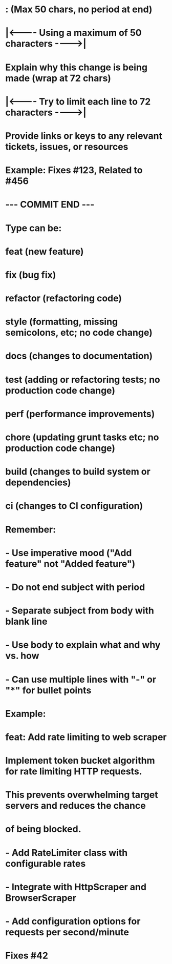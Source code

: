 # <type>: <subject> (Max 50 chars, no period at end)
# |<----  Using a maximum of 50 characters  ---->|

# Explain why this change is being made (wrap at 72 chars)
# |<----   Try to limit each line to 72 characters   ---->|

# Provide links or keys to any relevant tickets, issues, or resources
# Example: Fixes #123, Related to #456

# --- COMMIT END ---
# Type can be:
#   feat     (new feature)
#   fix      (bug fix)
#   refactor (refactoring code)
#   style    (formatting, missing semicolons, etc; no code change)
#   docs     (changes to documentation)
#   test     (adding or refactoring tests; no production code change)
#   perf     (performance improvements)
#   chore    (updating grunt tasks etc; no production code change)
#   build    (changes to build system or dependencies)
#   ci       (changes to CI configuration)
#
# Remember:
#   - Use imperative mood ("Add feature" not "Added feature")
#   - Do not end subject with period
#   - Separate subject from body with blank line
#   - Use body to explain what and why vs. how
#   - Can use multiple lines with "-" or "*" for bullet points
#
# Example:
# feat: Add rate limiting to web scraper
#
# Implement token bucket algorithm for rate limiting HTTP requests.
# This prevents overwhelming target servers and reduces the chance
# of being blocked.
#
# - Add RateLimiter class with configurable rates
# - Integrate with HttpScraper and BrowserScraper
# - Add configuration options for requests per second/minute
#
# Fixes #42
